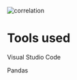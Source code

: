 ![correlation](https://user-images.githubusercontent.com/64541739/154829859-02296a46-2e8d-40eb-b4a1-155d91e736a0.png)

# Tools used

Visual Studio Code

Pandas
